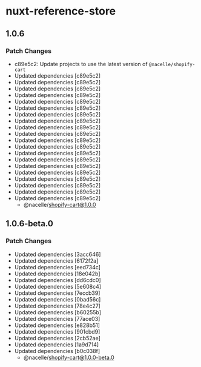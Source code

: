 # nuxt-reference-store

## 1.0.6

### Patch Changes

- c89e5c2: Update projects to use the latest version of `@nacelle/shopify-cart`
- Updated dependencies [c89e5c2]
- Updated dependencies [c89e5c2]
- Updated dependencies [c89e5c2]
- Updated dependencies [c89e5c2]
- Updated dependencies [c89e5c2]
- Updated dependencies [c89e5c2]
- Updated dependencies [c89e5c2]
- Updated dependencies [c89e5c2]
- Updated dependencies [c89e5c2]
- Updated dependencies [c89e5c2]
- Updated dependencies [c89e5c2]
- Updated dependencies [c89e5c2]
- Updated dependencies [c89e5c2]
- Updated dependencies [c89e5c2]
- Updated dependencies [c89e5c2]
- Updated dependencies [c89e5c2]
- Updated dependencies [c89e5c2]
- Updated dependencies [c89e5c2]
- Updated dependencies [c89e5c2]
- Updated dependencies [c89e5c2]
  - @nacelle/shopify-cart@1.0.0

## 1.0.6-beta.0

### Patch Changes

- Updated dependencies [3acc646]
- Updated dependencies [6172f2a]
- Updated dependencies [eed734c]
- Updated dependencies [18e042b]
- Updated dependencies [dd6cdc0]
- Updated dependencies [5e608c4]
- Updated dependencies [7eccb39]
- Updated dependencies [0bad56c]
- Updated dependencies [78e4c27]
- Updated dependencies [b60255b]
- Updated dependencies [77ace03]
- Updated dependencies [e828b51]
- Updated dependencies [901cbd9]
- Updated dependencies [2cb52ae]
- Updated dependencies [1a9d714]
- Updated dependencies [b0c038f]
  - @nacelle/shopify-cart@1.0.0-beta.0

